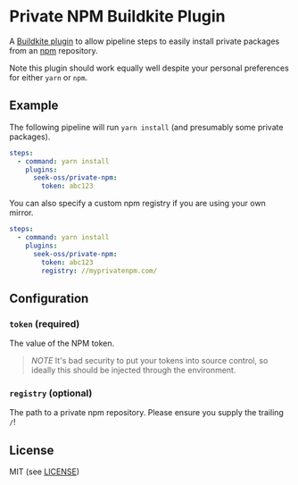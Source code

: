# Private NPM Buildkite Plugin

A [Buildkite plugin](https://buildkite.com/docs/agent/v3/plugins) to allow pipeline steps to easily install
private packages from an [npm](https://www.npmjs.com) repository.

Note this plugin should work equally well despite your personal preferences for either `yarn` or `npm`.

## Example

The following pipeline will run `yarn install` (and presumably some private packages).

```yml
steps:
  - command: yarn install
    plugins:
      seek-oss/private-npm:
        token: abc123
```

You can also specify a custom npm registry if you are using your own mirror.

```yml
steps:
  - command: yarn install
    plugins:
      seek-oss/private-npm:
        token: abc123
        registry: //myprivatenpm.com/
```

## Configuration
### `token` (required)
The value of the NPM token.  

> *NOTE* It's bad security to put your tokens into source control, so ideally this should be injected through the environment.

### `registry` (optional)
The path to a private npm repository.  Please ensure you supply the trailing `/`!

## License
MIT (see [LICENSE](./LICENSE))
